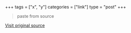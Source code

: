 +++
tags = ["x", "y"]
categories = ["link"]
type = "post"
+++

> paste from source

[Visit original source]()
